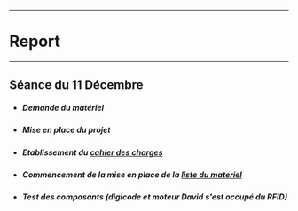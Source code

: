 *******************
# Report 
*******************
## Séance du 11 Décembre
 - ##### Demande du matériel
 - ##### Mise en place du projet
 - ##### Etablissement du [cahier des charges](../CahierDesCharges.md)
 - ##### Commencement de la mise en place de la [liste du materiel]()
 - ##### Test des composants (digicode et moteur David s'est occupé du RFID)
